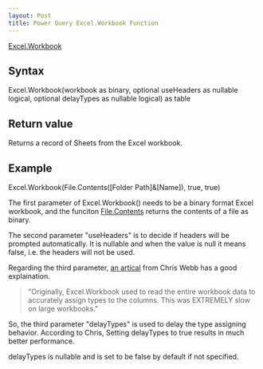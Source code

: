```yaml
---
layout: Post
title: Power Query Excel.Workbook Function
---
```


[Excel.Workbook](https://docs.microsoft.com/en-us/powerquery-m/excel-workbook)

## Syntax
Excel.Workbook(workbook as binary, optional useHeaders as nullable logical, optional delayTypes as nullable logical) as table

## Return value
Returns a record of Sheets from the Excel workbook.

## Example
Excel.Workbook(File.Contents([Folder Path]&[Name]), true, true)


The first parameter of Excel.Workbook() needs to be a binary format Excel workbook, and the funciton [File.Contents](https://docs.microsoft.com/en-us/powerquery-m/file-contents) returns the contents of a file as binary.

The second parameter "useHeaders" is to decide if headers will be prompted automatically. It is nullable and when the value is null it means false, i.e. the headers will not be used.

Regarding the third parameter, [an artical](https://blog.crossjoin.co.uk/2019/02/02/excel-workbook-and-the-delaytypes-option-in-power-query-power-bi/) from Chris Webb has a good explaination. 

>"Originally, Excel.Workbook used to read the entire workbook data to accurately assign types to the columns. This was EXTREMELY slow on large workbooks."

So, the third parameter "delayTypes" is used to delay the type assigning behavior. According to Chris, Setting delayTypes to true results in much better performance.

delayTypes is nullable and is set to be false by default if not specified.

